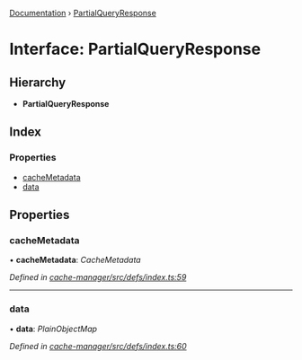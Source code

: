 [Documentation](../README.md) › [PartialQueryResponse](partialqueryresponse.md)

# Interface: PartialQueryResponse

## Hierarchy

* **PartialQueryResponse**

## Index

### Properties

* [cacheMetadata](partialqueryresponse.md#cachemetadata)
* [data](partialqueryresponse.md#data)

## Properties

###  cacheMetadata

• **cacheMetadata**: *CacheMetadata*

*Defined in [cache-manager/src/defs/index.ts:59](https://github.com/badbatch/graphql-box/blob/0f66f3fd/packages/cache-manager/src/defs/index.ts#L59)*

___

###  data

• **data**: *PlainObjectMap*

*Defined in [cache-manager/src/defs/index.ts:60](https://github.com/badbatch/graphql-box/blob/0f66f3fd/packages/cache-manager/src/defs/index.ts#L60)*
